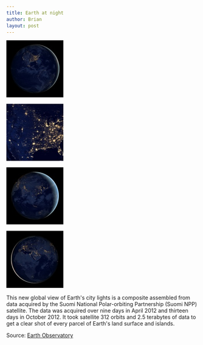 ```yaml
---
title: Earth at night
author: Brian
layout: post
---
```

<div class="gallery">
		<p><a href="/images/earth/full/the-americas.jpg"><img src="/images/earth/thumb/the-americas.jpg" alt="The Americas at night" /></a></p>
		<p><a href="/images/earth/full/united-states.jpg"><img src="/images/earth/thumb/united-states.jpg" alt="United States at night" /></a></p>
		<p><a href="/images/earth/full/asia.jpg"><img src="/images/earth/thumb/asia.jpg" alt="Asia at night" /></a></p>
		<p><a href="/images/earth/full/africa.jpg"><img src="/images/earth/thumb/africa.jpg" alt="Africa at night" /></a></p>
</div>

This new global view of Earth's city lights is a composite assembled from data acquired by the Suomi National Polar-orbiting Partnership (Suomi NPP) satellite. The data was acquired over nine days in April 2012 and thirteen days in October 2012. It took satellite 312 orbits and 2.5 terabytes of data to get a clear shot of every parcel of Earth's land surface and islands.

Source: [Earth Observatory](http://earthobservatory.nasa.gov/NaturalHazards/view.php?id=79800)

